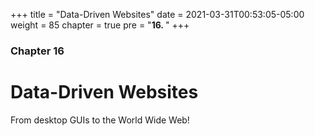 +++
title = "Data-Driven Websites"
date = 2021-03-31T00:53:05-05:00
weight = 85
chapter = true
pre = "<b>16. </b>"
+++

### Chapter 16

# Data-Driven Websites

From desktop GUIs to the World Wide Web!
